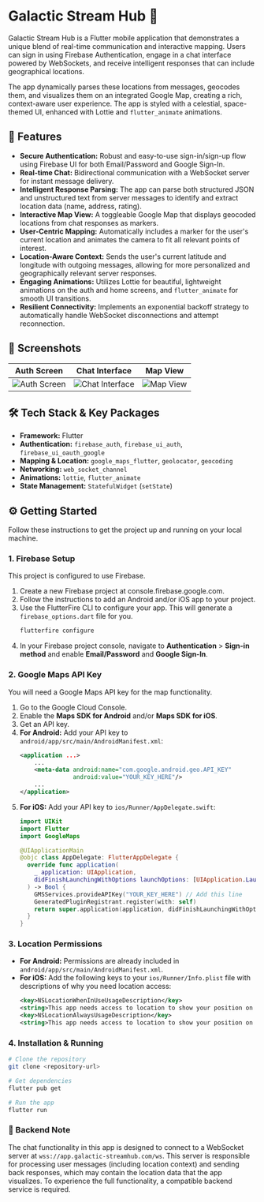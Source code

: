 # Galactic Stream Hub 🚀

Galactic Stream Hub is a Flutter mobile application that demonstrates a unique blend of real-time communication and interactive mapping. Users can sign in using Firebase Authentication, engage in a chat interface powered by WebSockets, and receive intelligent responses that can include geographical locations.

The app dynamically parses these locations from messages, geocodes them, and visualizes them on an integrated Google Map, creating a rich, context-aware user experience. The app is styled with a celestial, space-themed UI, enhanced with Lottie and `flutter_animate` animations.

## 🌌 Features

*   **Secure Authentication:** Robust and easy-to-use sign-in/sign-up flow using Firebase UI for both Email/Password and Google Sign-In.
*   **Real-time Chat:** Bidirectional communication with a WebSocket server for instant message delivery.
*   **Intelligent Response Parsing:** The app can parse both structured JSON and unstructured text from server messages to identify and extract location data (name, address, rating).
*   **Interactive Map View:** A toggleable Google Map that displays geocoded locations from chat responses as markers.
*   **User-Centric Mapping:** Automatically includes a marker for the user's current location and animates the camera to fit all relevant points of interest.
*   **Location-Aware Context:** Sends the user's current latitude and longitude with outgoing messages, allowing for more personalized and geographically relevant server responses.
*   **Engaging Animations:** Utilizes Lottie for beautiful, lightweight animations on the auth and home screens, and `flutter_animate` for smooth UI transitions.
*   **Resilient Connectivity:** Implements an exponential backoff strategy to automatically handle WebSocket disconnections and attempt reconnection.

## 📸 Screenshots

| Auth Screen | Chat Interface | Map View |
| :---: |:---:|:---:|
| ![Auth Screen](screenshots/pic_4.png) | ![Chat Interface](screenshots/pic_2.png) | ![Map View](screenshots/pic_3.png) |

## 🛠️ Tech Stack & Key Packages

*   **Framework:** Flutter
*   **Authentication:** `firebase_auth`, `firebase_ui_auth`, `firebase_ui_oauth_google`
*   **Mapping & Location:** `google_maps_flutter`, `geolocator`, `geocoding`
*   **Networking:** `web_socket_channel`
*   **Animations:** `lottie`, `flutter_animate`
*   **State Management:** `StatefulWidget` (`setState`)

## ⚙️ Getting Started

Follow these instructions to get the project up and running on your local machine.

### 1. Firebase Setup

This project is configured to use Firebase.

1.  Create a new Firebase project at console.firebase.google.com.
2.  Follow the instructions to add an Android and/or iOS app to your project.
3.  Use the FlutterFire CLI to configure your app. This will generate a `firebase_options.dart` file for you.
    ```sh
    flutterfire configure
    ```
4.  In your Firebase project console, navigate to **Authentication** > **Sign-in method** and enable **Email/Password** and **Google Sign-In**.

### 2. Google Maps API Key

You will need a Google Maps API key for the map functionality.

1.  Go to the Google Cloud Console.
2.  Enable the **Maps SDK for Android** and/or **Maps SDK for iOS**.
3.  Get an API key.
4.  **For Android:** Add your API key to `android/app/src/main/AndroidManifest.xml`:
    ```xml
    <application ...>
        ...
        <meta-data android:name="com.google.android.geo.API_KEY"
                   android:value="YOUR_KEY_HERE"/>
        ...
    </application>
    ```
5.  **For iOS:** Add your API key to `ios/Runner/AppDelegate.swift`:
    ```swift
    import UIKit
    import Flutter
    import GoogleMaps

    @UIApplicationMain
    @objc class AppDelegate: FlutterAppDelegate {
      override func application(
        _ application: UIApplication,
        didFinishLaunchingWithOptions launchOptions: [UIApplication.LaunchOptionsKey: Any]?
      ) -> Bool {
        GMSServices.provideAPIKey("YOUR_KEY_HERE") // Add this line
        GeneratedPluginRegistrant.register(with: self)
        return super.application(application, didFinishLaunchingWithOptions: launchOptions)
      }
    }
    ```

### 3. Location Permissions

*   **For Android:** Permissions are already included in `android/app/src/main/AndroidManifest.xml`.
*   **For iOS:** Add the following keys to your `ios/Runner/Info.plist` file with descriptions of why you need location access:
    ```xml
    <key>NSLocationWhenInUseUsageDescription</key>
    <string>This app needs access to location to show your position on the map and provide relevant results.</string>
    <key>NSLocationAlwaysUsageDescription</key>
    <string>This app needs access to location to show your position on the map and provide relevant results.</string>
    ```

### 4. Installation & Running

```sh
# Clone the repository
git clone <repository-url>

# Get dependencies
flutter pub get

# Run the app
flutter run
```

### 🔌 Backend Note

The chat functionality in this app is designed to connect to a WebSocket server at `wss://app.galactic-streamhub.com/ws`. This server is responsible for processing user messages (including location context) and sending back responses, which may contain the location data that the app visualizes. To experience the full functionality, a compatible backend service is required.